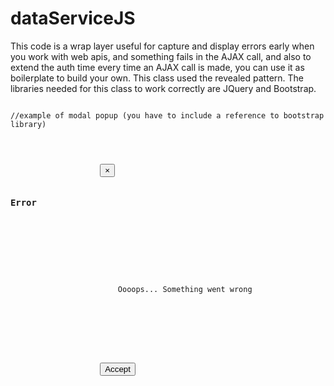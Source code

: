dataServiceJS
=============

This code is a wrap layer useful for capture and display errors early when you work with web apis, and something fails in the AJAX call, and also to extend the auth time
every time an AJAX call is made, you can use it as boilerplate to build your own. This class used the revealed pattern.
The libraries needed for this class to work correctly are JQuery and Bootstrap.


<code>
//example of modal popup (you have to include a reference to bootstrap library)
 <div id="errorModal" class="modal hide fade" data-backdrop="static" tabindex="-1" role="dialog" aria-labelledby="myModalLabel" aria-hidden="true">
                <div class="modal-header">
                    <button type="button" class="close" data-dismiss="modal" aria-hidden="true">×</button>
                    <h3 id="H8">Error</h3>
                </div>
                <div class="modal-body">
                    <p>
                        Oooops... Something went wrong
                    </p>
                    <small class="error-technical-details"></small>
                </div>
                <div class="modal-footer">
                    <button id="logYouOutByJsError" class="btn btn-danger" data-dismiss="modal" aria-hidden="true">Accept</button>
                </div>
            </div>
</code>
